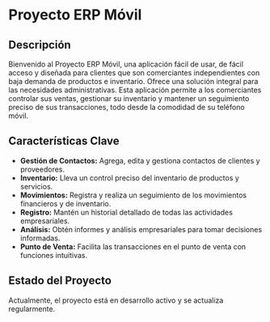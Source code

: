 # Proyecto ERP Móvil

## Descripción

Bienvenido al Proyecto ERP Móvil, una aplicación fácil de usar, de fácil acceso y diseñada para clientes que 
son comerciantes independientes con baja demanda de productos e inventario. Ofrece una solución integral para 
las necesidades administrativas. Esta aplicación permite a los comerciantes controlar sus ventas, gestionar 
su inventario y mantener un seguimiento preciso de sus transacciones, todo desde la comodidad de su teléfono móvil.

## Características Clave

- **Gestión de Contactos:** Agrega, edita y gestiona contactos de clientes y proveedores.
- **Inventario:** Lleva un control preciso del inventario de productos y servicios.
- **Movimientos:** Registra y realiza un seguimiento de los movimientos financieros y de inventario.
- **Registro:** Mantén un historial detallado de todas las actividades empresariales.
- **Análisis:** Obtén informes y análisis empresariales para tomar decisiones informadas.
- **Punto de Venta:** Facilita las transacciones en el punto de venta con funciones intuitivas.

## Estado del Proyecto

Actualmente, el proyecto está en desarrollo activo y se actualiza regularmente.
